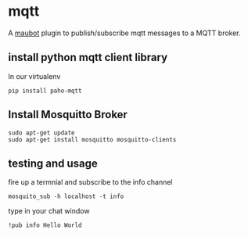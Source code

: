 # mqtt
A [maubot](https://github.com/maubot/maubot) plugin to publish/subscribe mqtt messages to a MQTT broker.

## install python mqtt client library

In our virtualenv
```
pip install paho-mqtt
```

## Install Mosquitto Broker

```
sudo apt-get update
sudo apt-get install mosquitto mosquitto-clients
```

## testing and usage

fire up a termnial and subscribe to the info channel
```
mosquito_sub -h localhost -t info
```

type in your chat window
```
!pub info Hello World
```
